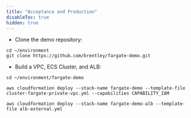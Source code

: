 ```yaml
---
title: "Acceptance and Production"
disableToc: true
hidden: true
---
```


- Clone the demo repository:

```
cd ~/environment
git clone https://github.com/brentley/fargate-demo.git
```

- Build a VPC, ECS Cluster, and ALB:
 
```
cd ~/environment/fargate-demo

aws cloudformation deploy --stack-name fargate-demo --template-file cluster-fargate-private-vpc.yml --capabilities CAPABILITY_IAM

aws cloudformation deploy --stack-name fargate-demo-alb --template-file alb-external.yml
```

